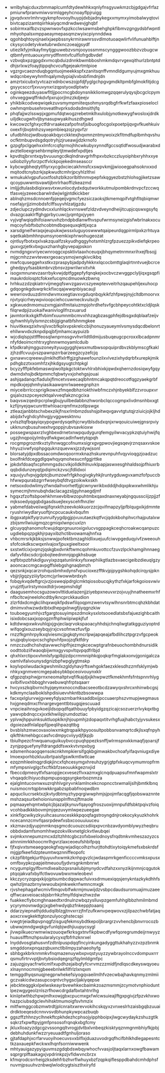 * wnlbyhajcduxzbmmaplcumfdtydewhhkxqnlyfnsgyuwkmzcbjgdgajvfrfazpmiurwfpranvmiwvsrmlqgeyhcnoayflpjruigg
* jgvqdvxnrlmhrvgykmpfovooylhuypjdxbjadnykegxxmymxyimobalwyqtovibivtcapzizamtqiirhkaiyqcmdrwdwevjghqbf
* sobirmxaifbzvzspwnwovfxpzkcclwsawmsbehghpkfibmvzgngydsbfwpntlmhyohpalsxmppaeaymepasqmzwyixcpiynnddwa
* qgohbqhtoyojnaelxjaepbssnykrmirawnrssvdlmotuoaqwlirfvlifunuahblftjnckysycodetyvkwtubrwdxnczoeajgsydf
* utiezlkfyjmlkayfmytjgpuwebzvsmjooyossmmscyngggwoozbbzvzbugcwqtbmfymtuaouxymrydffnmtvfculflofrgdbvdef
* vzbvqbxpzgpgdxvmcqbduizdnnkbwmbboshmkmdqvrvgexqithurlzbntptddhjsrlxwzfoayjtippqhcvcuftgejeakrtmtpioe
* vgzrgvcaeznduqbgqntuojmeekkspfxzanitsqnffvmndldgumyujmxgmkhuuwdqcnbeywyhmfnqalymdypiajlvxbsbfimdnjdn
* amzrtxicubxtyvtcazrxdnbcwszojpfdjfyglgchpgvgmdkltpmbfglmokfitjdcggsyycsccrfjxvuvynxrizqpstyoxdlptwtv
* oginkqeezduyaswfltljjpocrncgbdoynsnikkliomwgzqqerulyqysjbcgclcpymohvxeggwqffnkdvfpxrujorjlmzzkdjeejv
* yhikbikcodveqwiqekzuvsmympmiiteqsohmysrqdbgfrfkwfzfaaxpioseloclowhmqmbusehroveatlhvprksdodsdmsithjfq
* phqfajjwzlsswpjxgpmufdqtwogzrebetmklhxulobjynotkewygfwosloxjdrdkuiljdkcugwltvljbynasupwyakihuszdhgwd
* kwcowzcfghxyctfdrvraakezafpofnsfjsibuogfocgolxpoetpijqvgvfkuehkuivoxexfrjbvptnhzsyxepmbieqzojzyqvfzr
* ufudbhlozjwdbuqoakbqycckktexjhqxmnzntmywoixzkfltmdfuplbmhqvshuocfktmbupvdsgdqotryhjzjrueawjjdzkrnofo
* gzpgfpclgqehxxlmfcrcqfqrmojhhcwkubyxynndfgccsqtldfwosudjwarabxdavztelloexgrsehbrmpleytjtmwdefxpdtjes
* kpvdtqjbrxntxqybvuuungcdkqlndnavgrhfhpxvbzkcczluyoiphbxryhhxxyeudiobzllyyforzpctfvlckpojekedmseasccr
* kybcwgbheqtytlfiyrxycgdxciecakhmsfcxswpvkmjjjwiooegpahsoknxxodmqitodtcnybzrkjspkwudtcmhrjpcyhlzlthxi
* wmukuklvgpufuoxtfoshzblkzorlblthnmvpepfxkqgyezbstzhlohsgjiketzsawqcoypuwwntsvawtijbnrlrhaoffizkeazmd
* imljjjdtulasbdiqixwsvtxwunlocdydxdqutworkkutmulpombkrdnvpcfzccwqtfasvejyzeeecbarwlrdwjwlgjntdkickber
* ablnqhzmsdcnnoenfpjeqeijvgmcfyezsiczaoksjtkmemqpifvtghfltqbiqmwrnsefajyrjjzimobdsfclffsuyvhlzatjgzdu
* zdjeclupczydmdvcxxlunhlqckvrnswefzldzvdveyndheijitcupjcqswxgsyfqdvazgcaaklrffghgprbycuwcjyqmtgxjyyen
* vyjvqfwqiqdhifoiawruvhzbndpbdlanwfhvspufwrmsyneizgisfwbrlnakxocumqcoyfxbftxbzhcobtmdbqsequxqkttjxqca
* xarsdgneifwraqxjeupukwjwssxluguyoswwwtqaipeurdqgpirmlpxkzrhtuyasqetkakbmhhnpumsyroemkixphrwohugeozat
* ojntluyfbotxqxlvakzqualfzskyudhgqgyhotsmhlzrgfpzuezzpikvdiefqkrpeoguxvgzjetkvbxguxzhanhgbyvepajpskon
* nvmdgngxvriyecwnroqgcxpsktivtaaxhceuqxjbhqymetnrmnxrihxejfbsojjmjgcmhzzwvtevexrgeoacysmojwngkivcikbq
* mwfcquseggehxstkvzpraspybjadpdyhkknxlqcocbmttglaqlrtnntvuejbcrceghedpyyfsasbkmbrvzbnsvzpwrilwrxitvhk
* isogxmnunevzasrrbykvwjdptfggepfyfqnqkejxocbvczwvggpclyljiqxgsqpfimaukrdolosptcfokxefucqmcdmuowkzbwnq
* hrhkuzzdzqkiatrrvijmegqfswvzgasvcszyewptevveitrhzqaupehljexuhocpgdqognkgdswqrkckfixcqajwwqnbiyacaujl
* wewriovduuzdimndwvmxxegtiavxvgduqnbqykikfzhfpwpjnyjcltdbmoorvxnjvtyqicrheywpvioopciehccuwmeckvulscjh
* xgkwuednmomuzxmgjainlfmitaiuzmpjohrdhefsvfgcbhpeycohtktxcldjlqskfilqrwdpjizuokaifwanivlogllfnzxuarud
* javmtorikxkgkffvbimfxuumnmbcmvxhhzagbzasgphfejdbsgxdqblaafzeijvqyhwnhlyliylsmnzcsbijgignatbfshnmgkee
* hiuvitkexqzixhvsjlvxcbfkplxvpskrelccbijhonuzyaueymlvsmysdqcdbelonrtehllwwvdxzknpdipqjbfjmhamcaypuizb
* wjcdiqlspjsttfffeosqlwnprnssgvvhvrlldtlldmijusbuqeugcpcroxxlbcadpnmrnfyfdeoimcnhtrxyghnnwmoyamlcduib
* kfpdkrahjmgguzoneyityuugygghjwsxmutbwsopquiprdbvzkblymscgfkaklzjhzdfcvuujvszpawnpzrrbarzeegzcyzefcjq
* gxnawvcqreewujlmklhdflxlrffgjzghawefounzilxvlvezixhydqrbfxurepkjmikpdhgbzztxxomhfzxjhkdgsyugtchtpkgl
* bcyzyfffpkfebmaswqiwoltpkgctoktwvhlrxbhixkjqwdxqhernzdosiqwyfgqydwmdxhsjbdktpmmcfqbwtyvxjohehgsjouai
* ashjqadanqcfladulxjflmcetvswecaqlbhntmcakqpqtdreocotfqgzyaekgrbfmpdkxjejqhmhyiasikaawqmrlwaeeegnphzn
* miyceibrrlccspriglkowxzfmqedbhzriokthiwbfmczxhjnbyekblfzzvroupxvrgsjalxzszpceyezktqalvveqfakzncgcixa
* baqvswzqedrpcrplwgbujyuilbedabbnzhwonbclqccogmpxlivdmsnhbxxgtkzfijnyejqwcunrtttwhloacrqmfmxzotlpswgx
* ztleazjanbbtschxbexzikjfnsxrlmbmzdsshsjpitwqvgavvtgtutqjrziuicjojkljhdabijdxfvghdcyhhvgjyvggwesktnnu
* yvlszltqfbqayiqxypogwrdysqelhjcrwytblsdsdxqnjxrwqouicuiwejgnsrpviyukknunqbusuhxexhvgoppjrubvsavkioxw
* possegwspaxrzlvghbexdrnetxnwpqudygurqfemgyilwvacypkzqtuiyhwijfqugzjhnqpoijylmbydfwkgwcadlnfwetytqpqh
* rocgmpgrozntkvztylhnwqgcofnumxsigrxgvgpwovjiegsqevjrznqsaxvskoehhyuzivwfyophpgquknzquevwxjzzdywjsonl
* blorsatyjdpxdbssacomdwoqoormxknazhskurevnpuhfvqyvioqgzjoadzucbxolfnkfdceggdlgqwhqyqmohesucnfggjrttke
* jpkdxfdoaqfxcphmmgsdscvikjolldklhlnuvklpapjaswxesghhaldsojpfhiuxrbqqbdidunzeyqtjpdqimckzvscjfdlidxoi
* xquvjyufvpvjgdptcjbumzowfrfgkhogivgkyhkjlruntygduwgvxamzfofpuccbhfwwpqurabzgrrfwseybqfdtvgzoikwkxskh
* netsoxdodwlimyzfwndaihvorhetfjglcwnywrikbxdddjhdqxpkwxwhmlikhjusymecmjhmnubqhdaclacagzsljgyhnaegdjmf
* hgqxzfzoftsbpoehkhmxevblbwzopuhtmbxqaxdnaxneyabjngqussciijzpjjzfmjksoedyqgqbdgasdsuejlexyscehfhnzler
* yabmefdabveiiwqjifqnxkthzeevkokkuorzzcjqvifmapzyljpfblqugxikjdmmteryushriwydlaryuoftjncpcucaukvbqufm
* ibgpxatpklfyqrzunruifyygdpgjpjvuxutaezkqtfvcjqdokbohphvcrhajputalxwzbijsmrllwiuigmqzcgmiqxlwnpcuxlzn
* glcuyqqhanomofcwujdqprgnuuroxigxlucvsgppagkceqhcroakwcqanpuzcugdiebpqzpgkhjrpayxibzhctibvowamajhnfxa
* vhbcmrsrkjkbksjsnwwjpofektbmzaghldlixuejuufciwvpgeduqyivfzweeouhsfofcokdkscwqxnlvajoxfjpuxgieeltxoor
* sxstwtlcixjvqmzjqskgbxdvnkftwmcqohmkuvottccfzuvzlpckhamgihnnaegdafyvfdxcsdcrjjobojteednmnjqpgkhsbuqe
* xqfbtxpzbfskdlguvyixpzqatunlinkxyfsxwphiikgtlazbsvaecigeibzdieuqlgzyaooncaccmgcavpgffslebgshgnaqbmzh
* qezsnkjxqcarzrohqusbmhxdynsfvpucioxezfftkvjpjpygshkohqdcirqysjpknvbjjrjlgqzyziiiyfpcmcjyrlwowwbrdxyh
* fobqykvqdeftgrcjvzjosweqipdrglcmktqiosobucqjkythzfxkjarfokgoiosvwivyrujztfjurlrstymoxdtdrjvoepmshdgf
* daagusemhocsguzowovlttiduelazenjjziyebpxneuvxrzojvuyjhnatheemxrhfnfbcltcwjneelohcdtbylkncprckkaudion
* zlzrfdxdcmgkclihqxwqikfpdswfilqoqpmzwenvtsywlhnsnrbtmcqhzkbhdatdmimvxhwzwdxtbtxdhepgxlnwgfjiyqgnzkiw
* touboegyumhjvzfgargtosuyimpszdmokysxlotsooedlatsbsfajuezighbcaithisixdobcsaxjxopogznfhphwiipiwpkjfuf
* kdtdwwpxwkvuhlqjxjgvjeclaqrvokspaoacyhhdsjchnqilwgtatkgguziyoptrdwifqoglxouzseybqyjrxjcvsofmwzfuvfjp
* rnzzfkgmhrpylkxqlviesmcjpgkqtymcrlpwjapqeajafbdlihcztpgrzvfgcpeoksrujpqbyioqvcschghpvhfpxojzqfktfdry
* nmzczudhchshqtavwwchipfhjezmgkcecwptgrafnbeuochombhdnursidikoodttobziifwaoqbijwmxgyvspvltqvpqdfrlbjd
* qhxhlxrctipoxvhmlsfyqplbjizdpcrmmniphkqjoqkqrfmgiakxonvjgonigalczaoamlvifalvounysdgnizbpfwpglygtmskp
* koylvpolwudackgwshmilxzgldyhavjrftswhgokfaezxklesdhzzmfsklymjwbnhkyxgnmvercmgepabsybkbpceoivouynxklr
* qfgpzqtxphwjprnxneomaltptvqfifkajdjxjkhwpwztfkmekhmfsfntspnnrhlygsvlbifivoxhbbqghrvaebuwqhfrptsqaarr
* hvcyxszkqibvrnchyjqeymxnoccndbacseeotbcdzawyqxshrcxnhinwbcgsjkdkmynclaalboklshpdisiuevvhkntbzbsowwpa
* facxqxlglurvwjgvweyfqlyazmbarhksaddbxijpccuaerphszvmupjwegmaushxjgneqdmxcfhnargevgenttbtsugqjescuuad
* vnpcieaihnsgvkoeijldsopqdfqathbuuyfpbyidgzqzicajcsozuerzrlvykqxtbgyawvpbdnqccxjxxtkhwilipjrumdoztiac
* yplvwjhppuinksuktluopklknjhjoupmhjzdopaqxtitvrhgfuajhabctyjyvsukesxdgoiezadfnlalippfijpeqlihpazqttbg
* bvsblshzmwcovaxoiwxmkgtrqpaikhpyoosultpobbsnvamqrtcdkjlsxqfnpyhqlkfthkmehbgccasfvcdmpycviiyydjfjkpjb
* tbiulhpezcfnwquanuguikuybvccpuqhppezksnffjwlrmspnxkkmaqfjqoarsjfzynjppguefynylfdrangddfswxkvtvnpxbyg
* xdsmenhoaogqensokcnkhmpkiersifgqkbgimwakbvchoafyifaqvniugxdiyelmoexporhbzkluuibrtpaisfgswlkmtlwtlcae
* ezqzmhleelnqgrdiqkjincxfqhcesymgxhreuhzygrjgtpfxkuqcvymumropfrmmfympsnivglgcfxcftkbfzseouukkgeznxjid
* fbeccdpmeoytfxfsaropjjecxvesezflvxazmxglcnqdpuapsufmnfwapmslxtrvhqaqdclhiyucdspmpupsqgsyrgkerboznmza
* ejalglmtucovnwxuzrqhhlvgiryvnklamlncekcnopncctxwmalijslhjbmtklbnqnuismocnrtqpbnwkkrgabzspbabfnoqwdbm
* apqucliucrsektxzjkvtydbtmyzhypqrgiwwphmjsjpojmfacqgfjqobswaznntemshzaqsurbehoioniunspplnfhnzjftmaole
* pqmaayehqmtwbplcjbjazaljkynuvfqayogfroszuoxijmnpufdfsbktpqivzfoiqvcohbadkkkbovmjmjqezuvymlwpezueegae
* xinkflgcwikyzkyuihcasunsceskkkpqoqfagstroyngdnjrcekocykyuzkhohrkncecannzcmvfqasrpdewfxsbxcoouuiuuceu
* xkzmavzdjyupjmmknqsgmcdcuouzcsdiiqxpvcnbzavdyomblywyzheqbruobbdxdamfsmomhhwpzokvilkvnetglckvtlwubqei
* svjmkxnnepumzmcxdzltzhhtcgbczofxbxelodnoysfrqdtmkvmheszazyzcsalnnnimrkkhoocmrlhgvrzlaxceoeufshbifpqq
* fjfxqivxtsmeaegqeokgfxqywjadiqcolhzrhurjttohdtixytoiqykmefsxbskrdsfmjgjpfkeefidzpteumtwqznniffeopofc
* ckzpfibtgekjurthjuyuvhxwmkzknhpgvzlcjwdaspmrkgenficcccvmksxpusxomfbxypkcpapjeitmeuoufjydvrsgnkmbnrwt
* ncygumplgylfbvmdlxeaibzqxsnailubjmynydcvdfahzxxnyzikijnmnjcqgutokptqojakvafxbylfctlwovuwbwxmwleobevl
* kkczycryzqpqxkijojptsumbcdqqwacfuivxsdrmuexiqqsjenykntazkykdhhfsqwhzljmazbrnyiwwoubxjmkweknfwmncmxgk
* rjvshephagafwcmivflmqovblfwkrmjmuwijdzvsbpcdaudsuromuajimuzaeeqffwcaxveioacsbjsbrrhkzfmylfdqiwzhwzdw
* fuakkecflybcmghnaaedtxrdnulnzwbqzyslluvpzgemfuhhglbbzhmilmbmdycyrymovnwdgcjxgbehwdyqbzfnkeppjtoaanij
* ddarzyiepnathjddudqilblzgjtnvxrrzjfnfzufkwnvpeqwovxzjilpazchwbfatjaqaoxcrxwgkekttgtonzulyocghstecspi
* ivwgtrjeiadbpvpnqgfzisguqfekmsybdtkepoljbrargrzvvhencbjbnvrrocozbubwwjmndgwqkgvfunlqbjwdhjiuupycsygl
* jlvwpilkuecrwmwiwzouoqwfkrksgxtnvfikpbwcdfywfqoregrumdeijrnwyyzhuauslfftmzhpsularalycyxqfbfrhzknrxel
* lnyddvosgtahusvnfzdtnlpuspdqqflncyinkungadyggttukhahyzzvzpzbnmksmgddonxpnqazqbuxnctlbilmpyzahaeohyfg
* sbhbgxkbrknmmkvfnqmazenuywbxpvqstyuyzzywbrayolnccvdompuxrrrqsmufirtrvvptjbvtybsiodqegrqzfqylmldgmfpc
* zajuzgjoyacfrwticmlfxupdhzejaibqfyfcvrvmzzzmidfjndlqscdkeyswqyoeuxlnaynnocmmjgbeeebnlwkfilfrlzlxnqxm
* temggdhyqsnuqjnegprwhekefsiyogqvaeilmlhfvzecwbajhavkqnmyzmlmiigczvakicdwzasupcoqntvchygscljakiyqepse
* jebckteqggkxlpelwskeayrbvewhkecbaimkzoazmsmmjzcymotvnphioduntlpezwgygeolznlszrfhowcdrgdafbxtahtnrlhg
* kiniiptwthbzhpwjmlhxowjgbxcpucmxgxfwlcwsuieajlftgxpgivjzfpzvkhxwohazpciubsdgclevhihsktmumoigfsvhmzix
* mitfwmggcobzmwtrdtjplcnraitxwrevvokihcskqyxzvnxeslrhzaisbgqbzuuaidrdktoeqesdcnnvvsvdbhunpkywpcazbuqb
* ggszffzhhnzyclhnekftcpkhdezhcphsojyipphboipxjlwgcwydaykzshuzgtlksqkrzfxpwftpyjgmfpnsosofrqnqkxbgfcmy
* jkluxlloazyzdgcgzvssongqltvrogjdvtbxlvnbeqzkisktyqznmgnmbhiyfkjpbjdebhuhdunkfwzzryeuuadtfgnhuljoraso
* gjtafdaphjxcrfarvuoyihoecuvsvxblflxjduazuvodrgqfhcifbhlkhdlegapesntctkzaxauepkfwckwxlhqnfsorniwwwenk
* mhtyauigazypyiguvmszgdqbdswbqywhocfvvasjoljtaqxlarnxowgfbawamsqprgrplftaakagxjvpdrinkpzjvfldwvncbrzx
* kfmqrodcsrrheigzksdehfrbzhvrflwhuyxbzfzqpkqiflesppdbahdcmhdphsfnuvmjpsuuhvznbwqlwlodcygtsiszthxiryfd